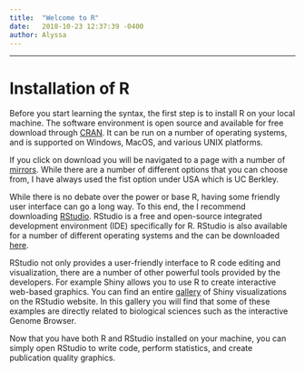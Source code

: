 ```yaml
---
title:  "Welcome to R"
date:   2018-10-23 12:37:39 -0400
author: Alyssa
---
```


----------------------------
# Installation of R  


Before you start learning the syntax, the first step is to install R on your local machine. The software environment is open source and available for free download through [CRAN](https://www.r-project.org/). It can be run on a number of operating systems, and is supported on Windows, MacOS, and various UNIX platforms.

If you click on download you will be navigated to a page with a number of [mirrors](https://cran.r-project.org/mirrors.html). While there are a number of different options that you can choose from, I have always used the fist option under USA which is UC Berkley.

While there is no debate over the power or base R, having some friendly user interface can go a long way. To this end, the I recommend downloading [RStudio](https://www.rstudio.com/). RStudio is a free and open-source integrated development environment (IDE) specifically for R. RStudio is also available for a number of different operating systems and the can be downloaded [here](https://www.rstudio.com/products/rstudio/download/).

RStudio not only provides a user-friendly interface to R code editing and visualization, there are a number of other powerful tools provided by the developers. For example Shiny allows you to use R to create interactive web-based graphics. You can find an entire [gallery]( http://shiny.rstudio.com/gallery/) of Shiny visualizations on the RStudio website. In this gallery you will find that some of these examples are directly related to biological sciences such as the interactive Genome Browser.

Now that you have both R and RStudio installed on your machine, you can simply open RStudio to write code, perform statistics, and create publication quality graphics.
